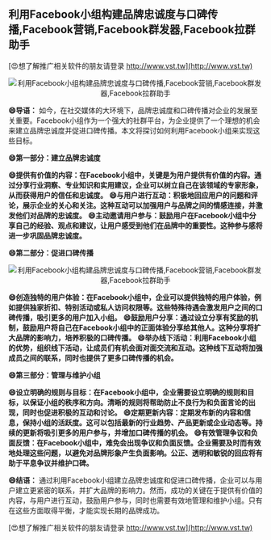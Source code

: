 ## **利用Facebook小组构建品牌忠诚度与口碑传播,Facebook营销,Facebook群发器,Facebook拉群助手**

[😍想了解推广相关软件的朋友请登录 http://www.vst.tw](http://www.vst.tw)

 <center><img src="https://vst.tw/MP4/tuiguang/png/4.png" alt="利用Facebook小组构建品牌忠诚度与口碑传播,Facebook营销,Facebook群发器,Facebook拉群助手"></center>

**😄导语：**
如今，在社交媒体的大环境下，品牌忠诚度和口碑传播对企业的发展至关重要。Facebook小组作为一个强大的社群平台，为企业提供了一个理想的机会来建立品牌忠诚度并促进口碑传播。本文将探讨如何利用Facebook小组来实现这些目标。

**😄第一部分：建立品牌忠诚度**

**😄提供有价值的内容：在Facebook小组中，关键是为用户提供有价值的内容。通过分享行业洞察、专业知识和实用建议，企业可以树立自己在该领域的专家形象，从而获得用户的信任和忠诚度。**
**😄与用户进行互动：积极地回应用户的问题和评论，展示企业的关心和关注。这种互动可以加强用户与品牌之间的情感连接，并激发他们对品牌的忠诚度。**
**😄主动邀请用户参与：鼓励用户在Facebook小组中分享自己的经验、观点和建议，让用户感受到他们在品牌中的重要性。这种参与感将进一步巩固品牌忠诚度。**

**😄第二部分：促进口碑传播**

 <center><img src="https://vst.tw/MP4/tuiguang/png/7.png" alt="利用Facebook小组构建品牌忠诚度与口碑传播,Facebook营销,Facebook群发器,Facebook拉群助手"></center>

**😄创造独特的用户体验：在Facebook小组中，企业可以提供独特的用户体验，例如提供独家折扣、特别活动或私人访问权限等。这些特殊待遇会激发用户之间的口碑传播，吸引更多的用户加入小组。**
**😄鼓励用户分享：通过设立分享有奖励的机制，鼓励用户将自己在Facebook小组中的正面体验分享给其他人。这种分享将扩大品牌的影响力，培养积极的口碑传播。**
**😄举办线下活动：利用Facebook小组的优势，组织线下活动，让成员们有机会面对面交流和互动。这种线下互动将加强成员之间的联系，同时也提供了更多口碑传播的机会。**

**😄第三部分：管理与维护小组**

**😄设立明确的规则与目标：在Facebook小组中，企业需要设立明确的规则和目标，以保证小组的秩序和方向。清晰的规则将帮助防止不良行为和负面言论的出现，同时也促进积极的互动和讨论。**
**😄定期更新内容：定期发布新的内容和信息，保持小组的活跃度。这可以包括最新的行业趋势、产品更新或企业动态等。持续的更新将吸引更多的用户参与，并增加口碑传播的机会。**
**😄有效管理争议和负面反馈：在Facebook小组中，难免会出现争议和负面反馈。企业需要及时而有效地处理这些问题，以避免对品牌形象产生负面影响。公正、透明和敏锐的回应将有助于平息争议并维护口碑。**

**😄结语：**
通过利用Facebook小组建立品牌忠诚度和促进口碑传播，企业可以与用户建立更紧密的联系，并扩大品牌的影响力。然而，成功的关键在于提供有价值的内容，与用户进行互动，鼓励用户参与，同时也需要有效地管理和维护小组。只有在这些方面取得平衡，才能实现长期的品牌成功。

[😍想了解推广相关软件的朋友请登录 http://www.vst.tw](http://www.vst.tw)




